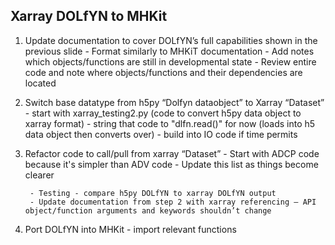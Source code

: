 Xarray DOLfYN to MHKit
---------------------------
1. Update documentation to cover DOLfYN’s full capabilities shown in the previous slide
		- Format similarly to MHKiT documentation
		- Add notes which objects/functions are still in developmental state
		- Review entire code and note where objects/functions and their dependencies are located
		
2. Switch base datatype from h5py “Dolfyn dataobject” to Xarray “Dataset”
		- start with xarray_testing2.py (code to convert h5py data object to xarray format)
		- string that code to "dlfn.read()" for now (loads into h5 data object then converts over)
		- build into IO code if time permits

3. Refactor code to call/pull from xarray “Dataset”
		- Start with ADCP code because it's simpler than ADV code
		- Update this list as things become clearer
		
		- Testing - compare h5py DOLfYN to xarray DOLfYN output
		- Update documentation from step 2 with xarray referencing – API object/function arguments and keywords shouldn’t change
		
4. Port DOLfYN into MHKit
		- import relevant functions
